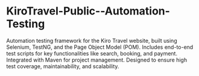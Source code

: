 # KiroTravel-Public--Automation-Testing
Automation testing framework for the Kiro Travel website, built using Selenium, TestNG, and the Page Object Model (POM). Includes end-to-end test scripts for key functionalities like search, booking, and payment. Integrated with Maven for project management. Designed to ensure high test coverage, maintainability, and scalability.
